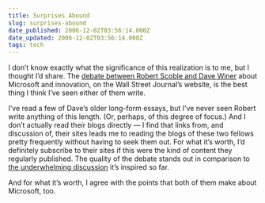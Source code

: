 ```yaml
---
title: Surprises Abound
slug: surprises-abound
date_published: 2006-12-02T03:56:14.000Z
date_updated: 2006-12-02T03:56:14.000Z
tags: tech
---
```


I don’t know exactly what the significance of this realization is to me, but I thought I’d share. The [debate between Robert Scoble and Dave Winer](http://online.wsj.com/public/article/SB116490323676636989-HnHPKLzkyy9xKy2wnokbd2bc_bE_20071130.html?mod=blogs) about Microsoft and innovation, on the Wall Street Journal’s website, is the best thing I think I’ve seen either of them write.

I’ve read a few of Dave’s older long-form essays, but I’ve never seen Robert write anything of this length. (Or, perhaps, of this degree of focus.) And I don’t actually read their blogs directly — I find that links from, and discussion of, their sites leads me to reading the blogs of these two fellows pretty frequently without having to seek them out. For what it’s worth, I’d definitely subscribe to their sites if this were the kind of content they regularly published. The quality of the debate stands out in comparison to [the underwhelming discussion](http://forums.wsj.com/viewtopic.php?t=122) it’s inspired so far.

And for what it’s worth, I agree with the points that both of them make about Microsoft, too.
